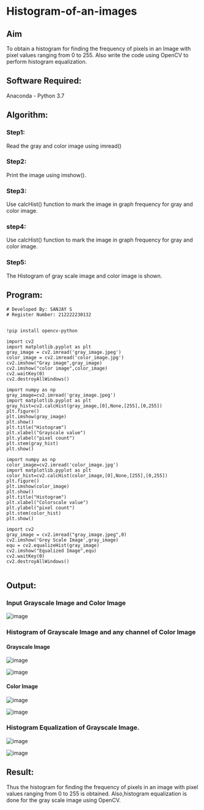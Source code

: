 # Histogram-of-an-images
## Aim
To obtain a histogram for finding the frequency of pixels in an Image with pixel values ranging from 0 to 255. Also write the code using OpenCV to perform histogram equalization.

## Software Required:
Anaconda - Python 3.7

## Algorithm:
### Step1:
Read the gray and color image using imread()

### Step2:
Print the image using imshow().

### Step3:
Use calcHist() function to mark the image in graph frequency for gray and color image.

### step4:
Use calcHist() function to mark the image in graph frequency for gray and color image.

### Step5:
The Histogram of gray scale image and color image is shown.


## Program:
```
# Developed By: SANJAY S
# Register Number: 212222230132


!pip install opencv-python

import cv2
import matplotlib.pyplot as plt
gray_image = cv2.imread('gray_image.jpeg')
color_image = cv2.imread('color_image.jpg')
cv2.imshow("Gray image",gray_image)
cv2.imshow("color image",color_image)
cv2.waitKey(0)
cv2.destroyAllWindows()

import numpy as np
gray_image=cv2.imread('gray_image.jpeg')
import matplotlib.pyplot as plt 
gray_hist=cv2.calcHist(gray_image,[0],None,[255],[0,255])
plt.figure()
plt.imshow(gray_image)
plt.show()
plt.title("Histogram")
plt.xlabel("Grayscale value")
plt.ylabel("pixel count")
plt.stem(gray_hist)
plt.show()

import numpy as np
color_image=cv2.imread('color_image.jpg')
import matplotlib.pyplot as plt 
color_hist=cv2.calcHist(color_image,[0],None,[255],[0,255])
plt.figure()
plt.imshow(color_image)
plt.show()
plt.title("Histogram")
plt.xlabel("Colorscale value")
plt.ylabel("pixel count")
plt.stem(color_hist)
plt.show()

import cv2
gray_image = cv2.imread("gray_image.jpeg",0)
cv2.imshow('Grey Scale Image',gray_image)
equ = cv2.equalizeHist(gray_image)
cv2.imshow("Equalized Image",equ)
cv2.waitKey(0)
cv2.destroyAllWindows()


```
## Output:
### Input Grayscale Image and Color Image
![image](https://github.com/user-attachments/assets/9c93ba99-a35d-44b3-9114-7acb136c368e)

### Histogram of Grayscale Image and any channel of Color Image

#### Grayscale Image

![image](https://github.com/user-attachments/assets/eb7e421b-ad69-4757-9037-cf1b0085f08b)

![image](https://github.com/user-attachments/assets/3de3c73f-6bf2-4b01-96ca-0583244668b5)

#### Color Image

![image](https://github.com/user-attachments/assets/335eb738-c9cd-465d-ab3c-d58dabce4b49)

![image](https://github.com/user-attachments/assets/a12235d1-28ec-4e0e-83e2-3d6285b49d0b)

### Histogram Equalization of Grayscale Image.

![image](https://github.com/user-attachments/assets/46994668-8072-42bb-9941-693aadc88e86)

![image](https://github.com/user-attachments/assets/78c6b286-b9dc-405d-9780-0580a6b06f8b)




## Result: 
Thus the histogram for finding the frequency of pixels in an image with pixel values ranging from 0 to 255 is obtained. Also,histogram equalization is done for the gray scale image using OpenCV.
